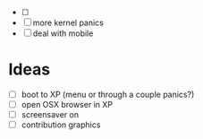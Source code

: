 - [ ] <no-script>
- [ ] more kernel panics
- [ ] deal with mobile

# Ideas
- [ ] boot to XP (menu or through a couple panics?)
- [ ] open OSX browser in XP
- [ ] screensaver on
- [ ] contribution graphics
